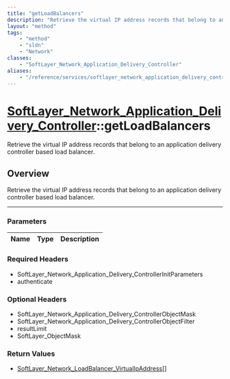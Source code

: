 ```yaml
---
title: "getLoadBalancers"
description: "Retrieve the virtual IP address records that belong to an application delivery controller based load balancer."
layout: "method"
tags:
    - "method"
    - "sldn"
    - "Network"
classes:
    - "SoftLayer_Network_Application_Delivery_Controller"
aliases:
    - "/reference/services/softlayer_network_application_delivery_controller/getLoadBalancers"
---
```

# [SoftLayer_Network_Application_Delivery_Controller](/reference/services/SoftLayer_Network_Application_Delivery_Controller)::getLoadBalancers


Retrieve the virtual IP address records that belong to an application delivery controller based load balancer.


## Overview 
Retrieve the virtual IP address records that belong to an application delivery controller based load balancer.

-----

### Parameters 
|Name | Type | Description |
| --- | --- | --- |


### Required Headers
* SoftLayer_Network_Application_Delivery_ControllerInitParameters
* authenticate


### Optional Headers
* SoftLayer_Network_Application_Delivery_ControllerObjectMask
* SoftLayer_Network_Application_Delivery_ControllerObjectFilter
* resultLimit
* SoftLayer_ObjectMask

### Return Values
* <a href='/reference/datatypes/SoftLayer_Network_LoadBalancer_VirtualIpAddress'>SoftLayer_Network_LoadBalancer_VirtualIpAddress[] </a>





